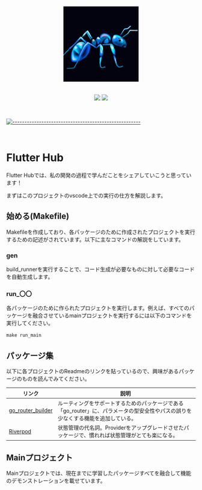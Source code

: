 <p align="center">
  <br />
  <img src="./assets/readme-images/ant_blue.png" alt="blue ant" width="200" height="200">
  <br/>
  <br />
  <p align="center">
<img src="https://img.shields.io/badge/Dart-blue?logo=dart"/>
<img src="https://img.shields.io/badge/Flutter-blue?logo=flutter"/>
</p>

<br/>

[![-----------------------------------------------------](https://raw.githubusercontent.com/andreasbm/readme/master/assets/lines/colored.png)](#table-of-contents)

<br/>

# Flutter Hub

Flutter Hubでは、私の開発の過程で学んだことをシェアしていこうと思っています！

まずはこのプロジェクトのvscode上での実行の仕方を解説します。

## 始める(Makefile)

Makefileを作成しており、各パッケージのために作成されたプロジェクトを実行するための記述がされています。以下に主なコマンドの解説をしています。

### gen

build_runnerを実行することで、コード生成が必要なものに対して必要なコードを自動生成します。

### run_〇〇

各パッケージのために作られたプロジェクトを実行します。例えば、すべてのパッケージを融合させているmainプロジェクトを実行するには以下のコマンドを実行してください。

```Makefile
make run_main
```

## パッケージ集

以下に各プロジェクトのReadmeのリンクを貼っているので、興味があるパッケージのものを読んでみてください。

|リンク|説明|
|----|-----------|
|[go_router_builder](https://github.com/honganji/Flutter-Hub/blob/main/lib/go_router_builder/README.md)|ルーティングをサポートするためのパッケージである「go_router」に、パラメータの型安全性やパスの誤りを少なくする機能を追加している。|
|[Riverpod](https://github.com/honganji/Flutter-Hub/blob/main/lib/riverpod/README.md)|状態管理の代名詞。Providerをアップグレードさせたパッケージで、慣れれば状態管理がとても楽になる。|

## Mainプロジェクト

Mainプロジェクトでは、現在までに学習したパッケージすべてを融合して機能のデモンストレーションを載せています。
